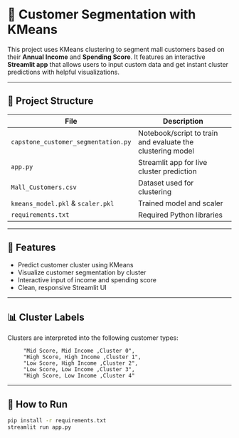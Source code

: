 # 🧠 Customer Segmentation with KMeans

This project uses KMeans clustering to segment mall customers based on their **Annual Income** and **Spending Score**. It features an interactive **Streamlit app** that allows users to input custom data and get instant cluster predictions with helpful visualizations.

---

## 📂 Project Structure

| File | Description |
|------|-------------|
| `capstone_customer_segmentation.py` | Notebook/script to train and evaluate the clustering model |
| `app.py` | Streamlit app for live cluster prediction |
| `Mall_Customers.csv` | Dataset used for clustering |
| `kmeans_model.pkl` & `scaler.pkl` | Trained model and scaler |
| `requirements.txt` | Required Python libraries |

---

## 🚀 Features

- Predict customer cluster using KMeans
- Visualize customer segmentation by cluster
- Interactive input of income and spending score
- Clean, responsive Streamlit UI

---

## 📊 Cluster Labels

Clusters are interpreted into the following customer types:

         "Mid Score, Mid Income ,Cluster 0",
         "High Score, High Income ,Cluster 1",
         "Low Score, High Income ,Cluster 2",
         "Low Score, Low Income ,Cluster 3",
         "High Score, Low Income ,Cluster 4"
---

## 🔧 How to Run

```bash
pip install -r requirements.txt
streamlit run app.py
